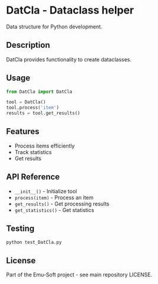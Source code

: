 # DatCla - Dataclass helper

Data structure for Python development.

## Description

DatCla provides functionality to create dataclasses.

## Usage

```python
from DatCla import DatCla

tool = DatCla()
tool.process('item')
results = tool.get_results()
```

## Features

- Process items efficiently
- Track statistics
- Get results

## API Reference

- `__init__()` - Initialize tool
- `process(item)` - Process an item
- `get_results()` - Get processing results
- `get_statistics()` - Get statistics

## Testing

```bash
python test_DatCla.py
```

## License

Part of the Emu-Soft project - see main repository LICENSE.
